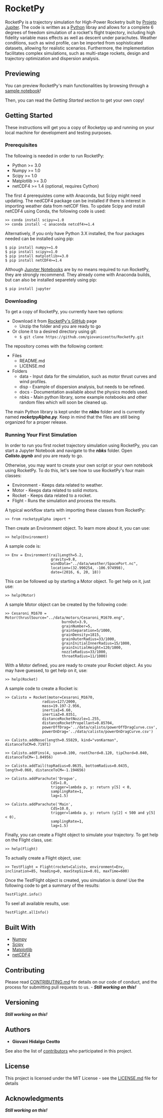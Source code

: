 # RocketPy
RocketPy is a trajectory simulation for High-Power Rocketry built by [Projeto Jupiter](https://www.facebook.com/ProjetoJupiter/). The code is written as a [Python](http://www.python.org) libray and allows for a complete 6 degrees of freedom simulation of a rocket's flight trajectory, including high fidelity variable mass effects as well as descent under parachutes. Weather conditions, such as wind profile, can be imported from sophisticated datasets, allowing for realistic scenarios. Furthermore, the implementation facilitates complex simulations, such as multi-stage rockets, design and trajectory optimization and dispersion analysis.

## Previewing

You can preview RocketPy's main functionalities by browsing through a [sample notebook](https://mybinder.org/v2/gh/giovaniceotto/RocketPy/master?filepath=nbks%2FCalisto.ipynb)!

Then, you can read the *Getting Started* section to get your own copy!

## Getting Started

These instructions will get you a copy of Rocketpy up and running on your local machine for development and testing purposes.

### Prerequisites

The following is needed in order to run RocketPy:

 - Python >= 3.0
 - Numpy >= 1.0
 - Scipy >= 1.0
 - Matplotlib >= 3.0
 - netCDF4 >= 1.4 (optional, requires Cython)
 
The first 4 prerequistes come with Anaconda, but Scipy might need updating. The nedCDF4 package can be installed if there is interest in importing weather data from netCDF files. To update Scipy and install netCDF4 using Conda, the following code is used:

```
>> conda install scipy>=1.0
>> conda install -c anaconda netcdf4>=1.4
```

Alternatively, if you only have Python 3.X installed, the four packages needed can be installed using pip:

```
$ pip install numpy>=1.0
$ pip install scipy>=1.0
$ pip install matplotlib>=3.0
$ pip install netCDF4>=1.4
```

Although [Jupyter Notebooks](http://jupyter.org/) are by no means required to run RocketPy, they are strongly recommend. They already come with Anaconda builds, but can also be installed separetely using pip:

```
$ pip install jupyter
```

### Downloading

To get a copy of RocketPy, you currently have two options:

- Download it from [RocketPy's GitHub](https://github.com/giovaniceotto/RocketPy) page
    - Unzip the folder and you are ready to go
- Or clone it to a desired directory using git:
    - ```$ git clone https://github.com/giovaniceotto/RocketPy.git```

The repository comes with the following content:

- Files
  - README.md
  - LICENSE.md
- Folders
  - data - Input data for the simulation, such as motor thrust curves and wind profiles.
  - disp - Example of dispersion analysis, but needs to be refined.
  - docs - Documentation available about the physics models used.
  - nbks - Main python library, some example notebooks and other random files which will soon be cleaned up.

The main Python library is kept under the **_nkbs_** folder and is currently named **_rocketpyAlpha.py_**. Keep in mind that the files are still being organized for a proper release.

### Running Your First Simulation

In order to run you first rocket trajectory simulation using RocketPy, you can start a Jupyter Notebook and navigate to the **_nbks_** folder. Open **_Calisto.ipynb_** and you are ready to go.

Otherwise, you may want to create your own script or your own notebook using RocketPy. To do this, let's see how to use RocketPy's four main classes:

- Environment - Keeps data related to weather.
- Motor - Keeps data related to solid motors.
- Rocket - Keeps data related to a rocket.
- Flight - Runs the simulation and process the results.

A typical workflow starts with importing these classes from RocketPy:

```
>> from rocketpyAlpha import *
```

Then create an Environment object. To learn more about it, you can use:

```
>> help(Environment)
```

A sample code is:

```
>> Env = Environment(railLength=5.2,
                     gravity=9.8,
                     windData="../data/weather/SpacePort.nc",
                     location=(32.990254, -106.974998),
                     date=(2016, 6, 20, 18))
```

This can be followed up by starting a Motor object. To get help on it, just use:

```
>> help(Motor)
```

A sample Motor object can be created by the following code:

```
>> Cesaroni_M1670 = Motor(thrustSource="../data/motors/Cesaroni_M1670.eng",
                          burnOut=3.9,
                          grainNumber=5,
                          grainSeparation=5/1000,
                          grainDensity=1815,
                          grainOuterRadius=33/1000,
                          grainInitialInnerRadius=15/1000,
                          grainInitialHeight=120/1000,
                          nozzleRadius=33/1000,
                          throatRadius=11/1000)
```

With a Motor defined, you are ready to create your Rocket object. As you may have guessed, to get help on it, use:

```
>> help(Rocket)
```

A sample code to create a Rocket is:

```
>> Calisto = Rocket(motor=Cesaroni_M1670,
                 radius=127/2000,
                 mass=19.197-2.956,
                 inertiaI=6.60,
                 inertiaZ=0.0351,
                 distanceRocketNozzle=1.255,
                 distanceRocketPropellant=0.85704,
                 powerOffDrag='../data/calisto/powerOffDragCurve.csv',
                 powerOnDrag='../data/calisto/powerOnDragCurve.csv')

>> Calisto.addNose(length=0.55829, kind="vonKarman", distanceToCM=0.71971)

>> Calisto.addFins(4, span=0.100, rootChord=0.120, tipChord=0.040, distanceToCM=-1.04956)

>> Calisto.addTail(topRadius=0.0635, bottomRadius=0.0435, length=0.060, distanceToCM=-1.194656)

>> Calisto.addParachute('Drogue',
                     CdS=1.0,
                     trigger=lambda p, y: return y[5] < 0,
                     samplingRate=1,
                     lag=1.5)

>> Calisto.addParachute('Main',
                     CdS=10.0,
                     trigger=lambda p, y: return (y[2] < 500 and y[5] < 0), 
                     samplingRate=1,
                     lag=1.5)
```

Finally, you can create a Flight object to simulate your trajectory. To get help on the Flight class, use:

```
>> help(Flight)
```

To actually create a Flight object, use:

```
>> TestFlight = Flight(rocket=Calisto, environment=Env, inclination=85, heading=0, maxStepSize=0.01, maxTime=600)
```

Once the TestFlight object is created, you simulation is done! Use the following code to get a summary of the results:

```
TestFlight.info()
```

To seel all available results, use:
```
TestFlight.allInfo()
```

## Built With

* [Numpy](http://www.numpy.org/)
* [Scipy](https://www.scipy.org/)
* [Matplotlib](https://matplotlib.org/)
* [netCDF4](https://github.com/Unidata/netcdf4-python)

## Contributing

Please read [CONTRIBUTING.md](https://gist.github.com/PurpleBooth/b24679402957c63ec426) for details on our code of conduct, and the process for submitting pull requests to us. - **_Still working on this!_**

## Versioning

**_Still working on this!_**

## Authors

* **Giovani Hidalgo Ceotto**

See also the list of [contributors](https://github.com/giovaniceotto/RocketPy/contributors) who participated in this project.

## License

This project is licensed under the MIT License - see the [LICENSE.md](LICENSE.md) file for details

## Acknowledgments

**_Still working on this!_**
